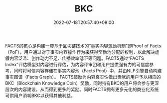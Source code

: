 ﻿---
weight: 
title: "BKC"
description: "FACTS的核心是构建一套基于区块链技术的“事实内容激励机制”即Proof of Facts（PoF），用户通过对于事实内容操作行为来获得奖励池分配的权利，以此解决虚假内容泛滥、创作动力不足..."
date: 2022-07-18T20:57:40+08:00
lastmod: 2022-07-18T14:57:40+08:00
draft: false
authors: ["Cindy"]
featuredImage: "bkc.jpg"
link: "http://baike.host/"
tags: ["数字代币","BKC"]
categories: ["navigation"]
navigation: ["数字代币"]
lightgallery: true
toc: true
pinned: false
recommend: false
recommend1: false
---
FACTS的核心是构建一套基于区块链技术的“事实内容激励机制”即Proof of Facts（PoF），用户通过对于事实内容操作行为来获得奖励池分配的权利，以此解决虚假内容泛滥、创作动力不足、传播效率低下等问题。FACTS通过“FACTS Index”评估模型对内容进行评估，为内容评审团和用户提供强有力的可信度参考，同时将可信内容存储在事实内容池（Facts Pool）中，并由NLP引擎自动构建事实图谱（Facts Graph）。
FACTS鼓励为内容真实性做出贡献的用户予以相应的BKC（Blockchain Knowledge Coin）奖励，同时持有BKC的用户将会参与更深层次的内容建设，从而得到更多的奖励。同时FACTS拥有更多元化的商业化系统可供用户消耗BKC以获得其他利益。